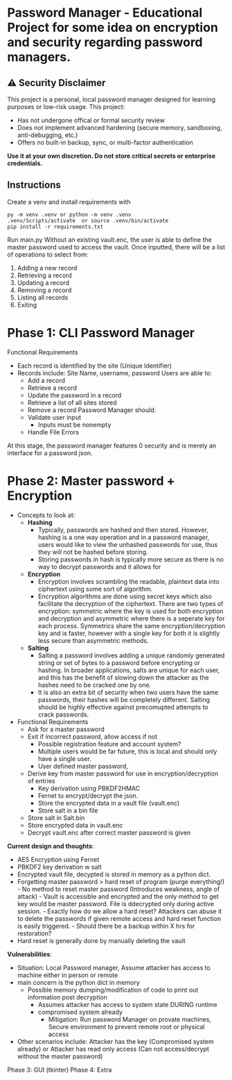 # Password Manager - Educational Project for some idea on encryption and security regarding password managers.

## ⚠️ Security Disclaimer

This project is a personal, local password manager designed for learning purposes or low-risk usage.
This project:
- Has not undergone offical or formal security review
- Does not implement advanced hardening (secure memory, sandboxing, anti-debugging, etc.)
- Offers no built-in backup, sync, or multi-factor authentication

**Use it at your own discretion. Do not store critical secrets or enterprise credentials.**

## Instructions
Create a venv and install requirements with
```
py -m venv .venv or python -m venv .venv
.venv/Scripts/activate  or source .venv/bin/activate
pip install -r requirements.txt  
```

Run main.py
Without an existing vault.enc, the user is able to define the master password used to access the vault.
Once inputted, there will be a list of operations to select from:
1. Adding a new record
2. Retrieving a record
3. Updating a record
4. Removing a record
5. Listing all records
6. Exiting

# Phase 1: CLI Password Manager
Functional Requirements
   - Each record is identified by the site (Unique Identifier)
   - Records include: Site Name, username, password
   Users are able to:
      - Add a record
      - Retrieve a record
      - Update the password in a record
      - Retrieve a list of all sites stored
      - Remove a record
   Password Manager should:
      - Validate user input 
         - Inputs must be nonempty
      - Handle File Errors 

At this stage, the password manager  features 0 security and is merely an interface for a password json.

# Phase 2: Master password + Encryption
   - Concepts to look at:
      - **Hashing**
         - Typically, passwords are hashed and then stored. However, hashing is a one way operation and in a password manager, users would like to view the unhashed passwords for use, thus they will not be hashed before storing.
         - Storing passwords in hash is typically more secure as there is no way to decrypt passwords and it allows for 
      - **Encryption**
         - Encryption involves scrambling the readable, plaintext data  into ciphertext using some sort of algorithm.
         - Encryption algorithms are done using secret keys which also facilitate the decryption of the ciphertext. There are two types of encryption: symmetric where the key is used for both encryption and decryption and asymmetric where there is a seperate key for each process.
         Symmetrics share the same encryption/decryption key and is faster, however with a single key for both it is slightly less secure than asymmetric methods.
      - **Salting**
         - Salting a password involves adding a unique randomly generated string or set of bytes to a password before encrypting or hashing. In broader applications, salts are unique for each user, and this has the benefit of slowing down the attacker as the hashes need to be cracked one by one.
         - It is also an extra bit of security when two users have the same passwords, their hashes will be completely different. Salting should be highly effective against precomupted attempts to crack passwords.
   - Functional Requirements 
      - Ask for a master password
      - Exit if incorrect password, allow access if not
         - Possible registration feature and account system?
         - Multiple users would be far future, this is local and should only have a single user.
         - User defined master password, 
      - Derive key from master password for use in encryption/decryption of entries
         - Key derivation using PBKDF2HMAC
         - Fernet to encrypt/decrypt the json.
         - Store the encrypted data in a vault file (vault.enc)
         - Store salt in a bin file
      - Store salt in Salt.bin
      - Store encrypted data in vault.enc
      - Decrypt vault.enc after correct master password is given

**Current design and thoughts**:
   - AES Encryption using Fernet
   - PBKDF2 key derivation w salt
   - Encrypted vault file, decypted is stored in memory as a python dict.
   - Forgetting master password > hard reset of program (purge everything!)
         - No method to reset master password (Introduces weakness, angle of attack)
         - Vault is accessible and encrypted and the only method to get key would be master password. File is ddecrypted only during active session.
         - Exactly how do we allow a hard reset? Attackers can abuse it to delete the passwords if given remote access and hard reset function is easily triggered.
            - Should there be a backup within X hrs for restoration?
   - Hard reset is generally done by manually deleting the vault
      
**Vulnerabilities**:
   - Situation: Local Password manager, Assume attacker has access to machine either in person or remote
   - main concern is the python dict in memory
      - Possible memory dumping/modification of code to print out information post decryption
         - Assumes attacker has access to system state DURING runtime
         - compromised system already
            - Mitigation: Run password Manager on provate machines, Secure environment to prevent remote root or physical access
   - Other scenarios include: Attacker has the key (Compromised system already) or Attacker has read only access (Can not access/decrypt without the master password)
         
Phase 3: GUI (tkinter)
Phase 4: Extra
